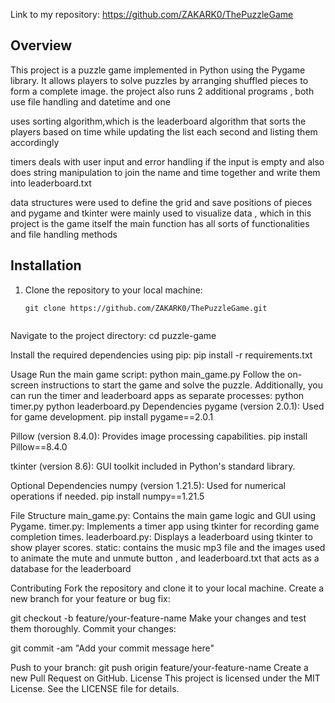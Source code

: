 
<!-- Puzzle Game Project -->

Link to my repository:
https://github.com/ZAKARK0/ThePuzzleGame
## Overview
This project is a puzzle game implemented in Python using the Pygame library. 
It allows players to solve puzzles by arranging shuffled pieces to form a complete image.
the project also runs 2 additional programs , both use file handling and datetime and one

uses sorting algorithm,which is the leaderboard algorithm that sorts the players based on time
while updating the list each second and listing them accordingly

timers deals with user input and error handling if the input is empty
and also does string manipulation to join the name and time together and write them into leaderboard.txt


data structures were used to define the grid and save positions of pieces
and pygame and tkinter were mainly used to visualize data , which in this project is the game itself
the main function has all sorts of functionalities and file handling methods

## Installation
1. Clone the repository to your local machine:
   ```
   git clone https://github.com/ZAKARK0/ThePuzzleGame.git
   

Navigate to the project directory:
cd puzzle-game

Install the required dependencies using pip:
pip install -r requirements.txt


Usage
Run the main game script:
python main_game.py
Follow the on-screen instructions to start the game and solve the puzzle.
Additionally, you can run the timer and leaderboard apps as separate processes:
python timer.py
python leaderboard.py
Dependencies
pygame (version 2.0.1): Used for game development.
pip install pygame==2.0.1

Pillow (version 8.4.0): Provides image processing capabilities.
pip install Pillow==8.4.0

tkinter (version 8.6): GUI toolkit included in Python's standard library.

Optional Dependencies
numpy (version 1.21.5): Used for numerical operations if needed.
pip install numpy==1.21.5

File Structure
main_game.py: Contains the main game logic and GUI using Pygame.
timer.py: Implements a timer app using tkinter for recording game completion times.
leaderboard.py: Displays a leaderboard using tkinter to show player scores.
static: contains the music mp3 file and the images used to animate the mute and unmute button , and leaderboard.txt that acts as a database for the leaderboard

Contributing
Fork the repository and clone it to your local machine.
Create a new branch for your feature or bug fix:

git checkout -b feature/your-feature-name
Make your changes and test them thoroughly.
Commit your changes:

git commit -am "Add your commit message here"

Push to your branch:
git push origin feature/your-feature-name
Create a new Pull Request on GitHub.
License
This project is licensed under the MIT License. See the LICENSE file for details.





